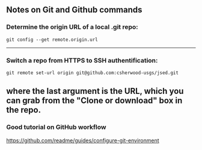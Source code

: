 ## Notes on Git and Github commands

### Determine the origin URL of a local .git repo:
```
git config --get remote.origin.url
```  
---
### Switch a repo from HTTPS to SSH authentification:
```
git remote set-url origin git@github.com:csherwood-usgs/jsed.git
```
where the last argument is the URL, which you can grab from the "Clone or download" box in the repo.  
---
### Good tutorial on GitHub workflow

https://github.com/readme/guides/configure-git-environment
